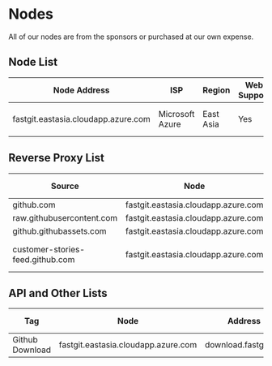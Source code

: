 # Nodes

All of our nodes are from the sponsors or purchased at our own expense.

## Node List

| Node Address | ISP | Region | Web Support | Notes |
| ------- | --- | ---- | ------- | --- |
| fastgit.eastasia.cloudapp.azure.com | Microsoft Azure | East Asia | Yes | FastGit Official Node |

## Reverse Proxy List

| Source | Node | Address | Cache Interval |
| ---- | --- | ---- | ---- |
| github.com | fastgit.eastasia.cloudapp.azure.com | hub.fastgit.org | N/A |
| raw.githubusercontent.com | fastgit.eastasia.cloudapp.azure.com | raw.fastgit.org | N/A |
| github.githubassets.com | fastgit.eastasia.cloudapp.azure.com | assets.fastgit.org | N/A |
| customer-stories-feed.github.com | fastgit.eastasia.cloudapp.azure.com | customer-stories-feed.fastgit.org | 60 mins |

## API and Other Lists

| Tag | Node | Address | Cache Interval |
| ---- | --- | ---- | ---- |
| Github Download | fastgit.eastasia.cloudapp.azure.com | download.fastgit.org | 480 mins |

